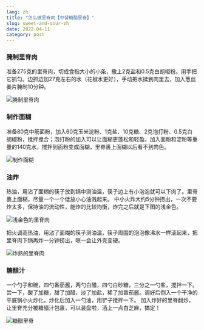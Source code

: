 ```yaml
---
lang: zh
title: "怎么做里脊肉【中餐糖醋里脊】"
slug: sweet-and-sour-zh
date: 2022-04-11
category: post
---
```


<!-- start slipsum code -->
### 腌制里脊肉
准备275克的里脊肉，切成食指大小的小条，撒上2克盐和0.5克白胡椒粉。用手把它抓匀。边抓边加27克左右的水（花椒水更好），手动把水揉到肉里去，加入葱丝姜片腌制10分钟。

![腌制里脊肉](/img/post/sweet-and-sour/1.png)

### 制作面糊
准备80克中筋面粉，加入60克玉米淀粉、1克盐、10克糖、2克泡打粉、0.5克白胡椒粉，搅拌搅合；泡打粉的加入可以让面糊更蓬松和轻盈。加入面粉和淀粉等重量的140克水，搅拌到面粉变成面糊，里脊裹上面糊以后看不到肉色。

![制作面糊](/img/post/sweet-and-sour/2.png)

### 油炸
热油，用沾了面糊的筷子放到锅中测油温，筷子边上有小泡泡就可以下肉了。里脊裹上面糊，尽量一个一个低放小心油溅起来。
中小火炸大约5分钟捞出，一次不要炸太多，保持油的流动性，能炸的比较均衡，炸完之后就是下图的浅金色。

![浅金色的里脊肉](/img/post/sweet-and-sour/3.png)

把火调高热油，用沾了面糊的筷子测油温，筷子周围的泡泡像沸水一样滚起来，把里脊肉下锅再炸一分钟捞出，晾一会让外壳变硬。

![炸熟的里脊肉](/img/post/sweet-and-sour/4.png)


### 糖醋汁
一个勺子和碗，四勺番茄酱，两勺白醋，四勺白砂糖，三分之一勺盐，搅拌一下。
尝一下，酸了加糖，甜了加醋，淡了加盐，稀了加番茄酱。调好后倒入一个干净的平底锅小火炒化，炒化后加入一勺油，用铲子搅拌一下。
加入炸好的里脊翻炒，让里脊充分被糖醋汁包裹，可以装盘啦，洒上一点白芝麻，搞定！

![糖醋里脊](/img/post/sweet-and-sour/5.png)
